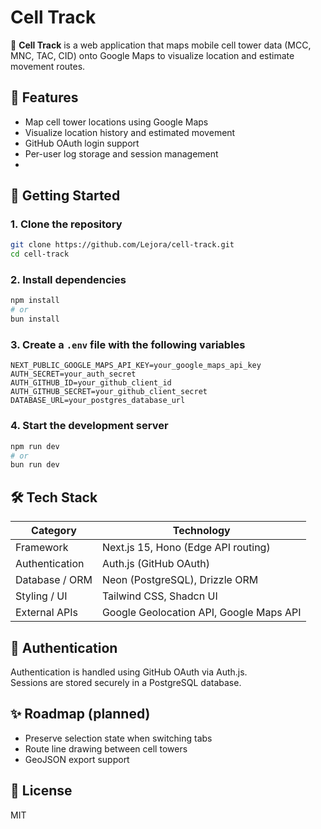 # Cell Track

📡 **Cell Track** is a web application that maps mobile cell tower data (MCC, MNC, TAC, CID) onto Google Maps to visualize location and estimate movement routes.

## 🔧 Features

- Map cell tower locations using Google Maps
- Visualize location history and estimated movement
- GitHub OAuth login support
- Per-user log storage and session management
- 
## 🚀 Getting Started

### 1. Clone the repository

```bash
git clone https://github.com/Lejora/cell-track.git
cd cell-track
```

### 2. Install dependencies

```bash
npm install
# or
bun install
```

### 3. Create a `.env` file with the following variables

```env
NEXT_PUBLIC_GOOGLE_MAPS_API_KEY=your_google_maps_api_key
AUTH_SECRET=your_auth_secret
AUTH_GITHUB_ID=your_github_client_id
AUTH_GITHUB_SECRET=your_github_client_secret
DATABASE_URL=your_postgres_database_url
```

### 4. Start the development server

```bash
npm run dev
# or
bun run dev
```

## 🛠 Tech Stack

| Category        | Technology                                |
|------------------|--------------------------------------------|
| Framework        | Next.js 15, Hono (Edge API routing)        |
| Authentication   | Auth.js (GitHub OAuth)                     |
| Database / ORM   | Neon (PostgreSQL), Drizzle ORM             |
| Styling / UI     | Tailwind CSS, Shadcn UI                    |
| External APIs    | Google Geolocation API, Google Maps API    |

## 🔐 Authentication

Authentication is handled using GitHub OAuth via Auth.js.  
Sessions are stored securely in a PostgreSQL database.

## ✨ Roadmap (planned)

- Preserve selection state when switching tabs
- Route line drawing between cell towers
- GeoJSON export support

## 📄 License

MIT
